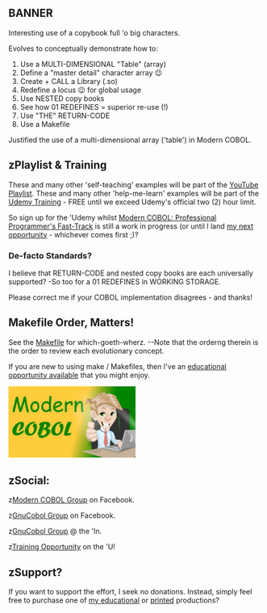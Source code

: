 ## BANNER
Interesting use of a copybook full 'o big characters. 

Evolves to conceptually demonstrate how to:

1. Use a MULTI-DIMENSIONAL "Table" (array) 
2. Define a "master detail" character array 😉 
3. Create + CALL a Library (.so)
4. Redefine a locus 😉 for global usage
5. Use NESTED copy books
6. See how 01 REDEFINES = superior re-use (!)
7. Use "THE" RETURN-CODE
8. Use a Makefile

Justified the use of a multi-dimensional array ('table') in Modern COBOL.

## zPlaylist & Training
These and many other 'self-teaching' examples will be part of the [YouTube Playlist](https://www.youtube.com/playlist?list=PLItP5KoawLqnjcEVGIhF6FEj8NIBTNjZ3).
These and many other 'help-me-learn' examples will be part of the [Udemy Training](https://www.udemy.com/course/simply-cobol/?referralCode=EA98738662CCF9535E2B) - FREE until we exceed Udemy's official two (2) hour limit.

So sign up for the 'Udemy whilst [Modern COBOL: Professional Programmer's Fast-Track](https://www.udemy.com/course/simply-cobol/?referralCode=EA98738662CCF9535E2B) is still a work in progress (or until I land [my next opportunity](https://www.linkedin.com/in/nagyspace/) - whichever comes first ;)?

### De-facto Standards?
I believe that RETURN-CODE and nested copy books are each universally supported? -So too for a 01 REDEFINES in WORKING STORAGE. 

Please correct me if your COBOL implementation disagrees - and thanks!

## Makefile Order, Matters!
See the [Makefile](https://github.com/soft9000/COBOL/blob/main/TheCommons/BANNER/Makefile) for which-goeth-wherz. --Note that the orderng therein is the order to review each evolutionary concept.

If you are new to using make / Makefiles, then I've an [educational opportunity available](https://www.udemy.com/course/the-gnu-tool-primer/?referralCode=E858B2C2AC9CD872A100) that you might enjoy.

<img src='https://github.com/soft9000/COBOL/blob/main/_IMAGES/SimplyCOBOL_Logo.jpg' width='50%' height='50%'>

## zSocial:

z[Modern COBOL Group](https://www.facebook.com/profile.php?id=61553633952913) on Facebook.

z[GnuCobol Group](https://www.facebook.com/groups/gnucobol) on Facebook.

z[GnuCobol Group](https://www.linkedin.com/groups/12921968/) @ the 'In.

z[Training Opportunity](https://www.udemy.com/course/simply-cobol) on the 'U!


## zSupport?
If you want to support the effort, I seek no donations. Instead, simply feel free to purchase one of [my educational](https://www.udemy.com/user/randallnagy2/) or [printed](https://www.amazon.com/Randall-Nagy/e/B08ZJLH1VN?ref=sr_ntt_srch_lnk_1&qid=1660050704&sr=8-1) productions?

